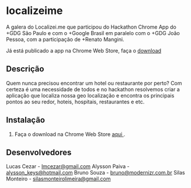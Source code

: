 localizeime
===========

  A galera do Localizei.me que participou do Hackathon Chrome App do +GDG São Paulo  e com o +Google Brasil  em paralelo com o +GDG João Pessoa, com a participação de +Renato Mangini.
  
  Já está publicado a app na Chrome Web Store, faça o <a href="https://chrome.google.com/webstore/detail/localizei-beta/ihappndkmffngabclkkpebgnbchlbhjg?utm_source=plus"> download </a>

<h2> Descrição </h2>

  Quem nunca precisou encontrar um hotel ou restaurante por perto? Com certeza é uma necessidade de todos e no hackathon resolvemos criar a aplicação que localiza nossa geo localização e encontra os principais pontos ao seu redor, hoteis, hospitais, restaurantes e etc.


<h2>Instalação</h2>

1. Faça o download na Chrome Web Store <a href="https://chrome.google.com/webstore/detail/localizei-beta/ihappndkmffngabclkkpebgnbchlbhjg?utm_source=plus"> aqui </a>.


<h2> Desenvolvedores </h2>

Lucas Cezar - lmcezar@gmail.com
Alysson Paiva - alysson_keys@hotmail.com
Bruno Souza - bruno@modernizr.com.br
Silas Monteiro - silasmonteirolimeira@gmail.com
